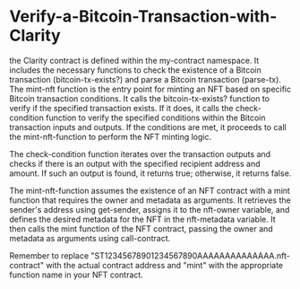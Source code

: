 # Verify-a-Bitcoin-Transaction-with-Clarity
the Clarity contract is defined within the my-contract namespace. It includes the necessary functions to check the existence of a Bitcoin transaction (bitcoin-tx-exists?) and parse a Bitcoin transaction (parse-tx).
The mint-nft function is the entry point for minting an NFT based on specific Bitcoin transaction conditions. It calls the bitcoin-tx-exists? function to verify if the specified transaction exists. If it does, it calls the check-condition function to verify the specified conditions within the Bitcoin transaction inputs and outputs. If the conditions are met, it proceeds to call the mint-nft-function to perform the NFT minting logic.

The check-condition function iterates over the transaction outputs and checks if there is an output with the specified recipient address and amount. If such an output is found, it returns true; otherwise, it returns false.

The mint-nft-function assumes the existence of an NFT contract with a mint function that requires the owner and metadata as arguments. It retrieves the sender's address using get-sender, assigns it to the nft-owner variable, and defines the desired metadata for the NFT in the nft-metadata variable. It then calls the mint function of the NFT contract, passing the owner and metadata as arguments using call-contract.

Remember to replace "ST12345678901234567890AAAAAAAAAAAAAA.nft-contract" with the actual contract address and "mint" with the appropriate function name in your NFT contract.

